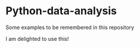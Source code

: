 # Python-data-analysis
Some examples to be remembered in this repository

I am delighted to use this!
